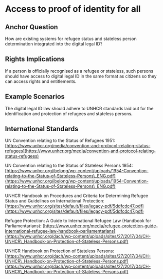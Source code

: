 # Access to proof of identity for all

## Anchor Question

How are existing systems for refugee status and stateless person determination integrated into the digital legal ID?

## Rights Implications

If a person is officially recognised as a refugee or stateless, such persons should have access to digital legal ID in the same format as citizens so they can access rights and entitlements.

## Example Scenarios

The digital legal ID law should adhere to UNHCR standards laid out for the identification and protection of refugees and stateless persons.

## International Standards

UN Convention relating to the Status of Refugees 1951: [https://www.unhcr.org/media/convention-and-protocol-relating-status-refugees](https://www.unhcr.org/media/convention-and-protocol-relating-status-refugees)

UN Convention relating to the Status of Stateless Persons 1954: [https://www.unhcr.org/ibelong/wp-content/uploads/1954-Convention-relating-to-the-Status-of-Stateless-Persons\_ENG.pdf](https://www.unhcr.org/ibelong/wp-content/uploads/1954-Convention-relating-to-the-Status-of-Stateless-Persons\_ENG.pdf)

UNHCR Handbook on Procedures and Criteria for Determining Refugee Status and Guidelines on International Protection: [https://www.unhcr.org/sites/default/files/legacy-pdf/5ddfcdc47.pdf](https://www.unhcr.org/sites/default/files/legacy-pdf/5ddfcdc47.pdf)

Refugee Protection: A Guide to International Refugee Law (Handbook for Parliamentarians): [https://www.unhcr.org/media/refugee-protection-guide-international-refugee-law-handbook-parliamentarians](https://www.unhcr.org/dach/wp-content/uploads/sites/27/2017/04/CH-UNHCR\_Handbook-on-Protection-of-Stateless-Persons.pdf)

UNHCR Handbook on Protection of Stateless Persons: [https://www.unhcr.org/dach/wp-content/uploads/sites/27/2017/04/CH-UNHCR\_Handbook-on-Protection-of-Stateless-Persons.pdf](https://www.unhcr.org/dach/wp-content/uploads/sites/27/2017/04/CH-UNHCR\_Handbook-on-Protection-of-Stateless-Persons.pdf)

